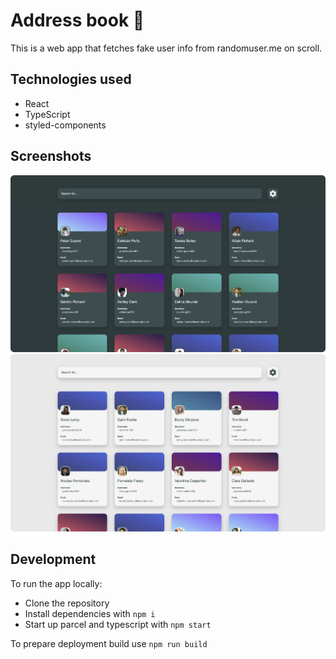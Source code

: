 # Address book 📒
This is a web app that fetches fake user info from randomuser.me on scroll.

## Technologies used
- React
- TypeScript
- styled-components

## Screenshots
![Screenshot](public/darkScreenshot.png?raw=true)
![Screenshot](public/lightScreenshot.png?raw=true)

## Development
To run the app locally:
- Clone the repository
- Install dependencies with `npm i`
- Start up parcel and typescript with `npm start`

To prepare deployment build use `npm run build`

